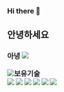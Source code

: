 ### Hi there 👋
<h2> 안녕하세요
<h3> 아녕

  

  
  <img src="https://img.shields.io/badge/으아-005571?style=flat-square&logo=Beats&logoColor=white"/>
  
 <img src="https://img.shields.io/badge/-181717?style=flat-square&logo=GitHub&logoColor=white"/>보유기술 <br>
   <img src="https://img.shields.io/badge/JAVA-005571?style=flat-square&logo=OpenJDK&logoColor=white"/>
  <img src="https://img.shields.io/badge/SpringFramework-6DB33F?style=flat-square&logo=Spring&logoColor=white"/>
  <img src="https://img.shields.io/badge/Linux-FCC624?style=flat-square&logo=Linux&logoColor=white"/>
  <img src="https://img.shields.io/badge/HTML-E34F26?style=flat-square&logo=HTML5&logoColor=white"/>
  <img src="https://img.shields.io/badge/CSS-15172B6?style=flat-square&logo=CSS3&logoColor=white"/>
  <img src="https://img.shields.io/badge/JavaScript-F7DF1E?style=flat-square&logo=JavaScript&logoColor=white"/>
<!--
**EHoSeong/EHoSeong** is a ✨ _special_ ✨ repository because its `README.md` (this file) appears on your GitHub profile.

Here are some ideas to get you started:

- 🔭 I’m currently working on ...
- 🌱 I’m currently learning ...
- 👯 I’m looking to collaborate on ...
- 🤔 I’m looking for help with ...
- 💬 Ask me about ...
- 📫 How to reach me: ...
- 😄 Pronouns: ...
- ⚡ Fun fact: ...
-->
